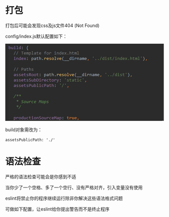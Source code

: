 # 打包

打包后可能会发现css及js文件404 \(Not Found\)

config/index.js默认配置如下：

![](/assets/config-build.png)

build对象需改为：

```
assetsPublicPath: './'
```

# 语法检查

严格的语法检查可能会是你感到不适

当你少了一个空格、多了一个空行、没有严格对齐，引入变量没有使用

eslint将禁止你的程序继续运行除非你解决这些语法格式问题

可做如下配置，让eslint给你提出警告而不是终止程序

